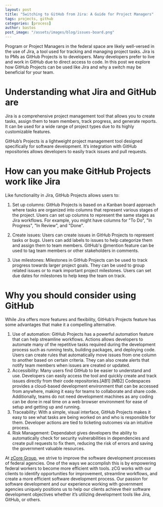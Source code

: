 ```yaml
---
layout: post
title: "Switching to GitHub from Jira: A Guide for Project Managers"
tags: projects, github
categories: [process]
author: bastos
post_image: "/assets/images/blog/issues-board.png"
---
```


Program or Project Managers in the federal space are likely well-versed in the use of Jira, a tool used for tracking and managing project tasks. Jira is to PMs as GitHub Projects is to developers. Many developers prefer to live and work in GitHub due to direct access to code. In this post we explore how GitHub Projects can be used like Jira and why a switch may be beneficial for your team.

# Understanding what Jira and GitHub are

Jira is a comprehensive project management tool that allows you to create tasks, assign them to team members, track progress, and generate reports. It can be used for a wide range of project types due to its highly customizable features.

GitHub’s Projects is a lightweight project management tool designed specifically for software development. It’s integration with GitHub repositories allows developers to easily track issues and pull requests.

# How can you make GitHub Projects work like Jira

Like functionality in Jira, GitHub Projects allows users to:

 1. Set up columns: GitHub Projects is based on a Kanban board approach where tasks are organized into columns that represent various stages of the project. Users can set up columns to represent the same stages as Jira workflows. For example, you might have columns for "To Do", "In Progress", "In Review", and "Done".

 2. Create issues: Users can create issues in GitHub Projects to represent tasks or bugs. Users can add labels to issues to help categorize them and assign them to team members. GitHub's @mention feature can be used to tag team members or other stakeholders in comments.

 3. Use milestones: Milestones in GitHub Projects can be used to track progress towards larger project goals. They can be used to group related issues or to mark important project milestones. Users can set due dates for milestones to help keep the team on track.

# Why you should consider using GitHub

While Jira offers more features and flexibility, GitHub’s Projects feature has some advantages that make it a compelling alternative.

 1. Use of automation: GitHub Projects has a powerful automation feature that can help streamline workflows. Actions allows developers to automate many of the repetitive tasks required during the development process such as running tests, building packages, and deploying code. Users can create rules that automatically move issues from one column to another based on certain criteria. They can also create alerts that notify team members when issues are created or updated.
 2. Accessibility: Many users find GitHub to be easier to understand and use. Developers can easily access the tool and quickly create and track issues directly from their code repositories.[AB1] [MB2] Codespaces provides a cloud-based development environment that can be accessed from anywhere, making it easy for teams to collaborate and share code. Additionally, teams do not need development machines as any coding can be done in real time on a web browser environment for ease of setup and getting up and running.
 3. Traceability: With a simple, visual interface, GitHub Projects makes it easy to see what tasks are being worked on and who is responsible for them. Developer actions are tied to ticketing outcomes via an intuitive process.
 4. Risk Management: Dependabot gives developers the ability to automatically check for security vulnerabilities in dependencies and create pull requests to fix them, reducing the risk of errors and saving the government valuable resources.

At [zCore Group](https://zcoregroup.com/), we strive to improve the software development processes of federal agencies. One of the ways we accomplish this is by empowering federal workers to become more efficient with tools. zCG works with our clients to identify opportunities for improvement, streamline workflows, and create a more efficient software development process. Our passion for software development and our experience working with government agencies uniquely positions us to help our clients achieve their software development objectives whether it’s utilizing development tools like Jira, GitHub, or others.
